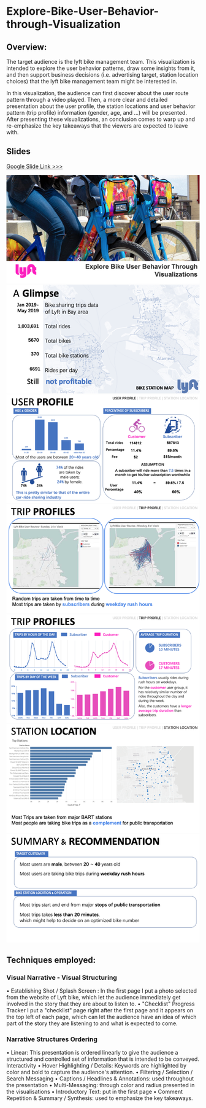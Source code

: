 # Explore-Bike-User-Behavior-through-Visualization

## Overview:
The target audience is the lyft bike management team.
This visualization is intended to explore the user behavior patterns, draw some insights from it, and then support business decisions (i.e. advertising target, station location choices) that the lyft bike management team might be interested in.

In this visualization, the audience can first discover about the user route pattern through a video played. Then, a more clear and detailed presentation about the user profile, the station locations and user behavior pattern (trip profile) information (gender, age, and ...) will be presented. After presenting these visualizations, an conclusion comes to warp up and re-emphasize the key takeaways that the viewers are expected to leave with. 

## Slides
[Google Slide Link >>>](https://docs.google.com/presentation/d/1UAKWnpwJTZLgL8yOhoF2A6--zn3kOHTT9NO61idijaY/edit?usp=sharing)

![1](Slide1.png)
![2](Slide2.png)
![3](Slide3.png)
![4](Slide4.png)
![5](Slide5.png)
![6](Slide6.png)
![7](Slide7.png)

## Techniques employed:

### Visual Narrative - Visual Structuring
• Establishing Shot / Splash Screen : In the first page I put a photo selected from the
website of Lyft bike, which let the audience immediately get involved in the story
that they are about to listen to.
• "Checklist" Progress Tracker I put a "checklist" page right after the first page and it
appears on the top left of each page, which can let the audience have an idea of which part of the story they are listening to and what is expected to come.

### Narrative Structures Ordering
• Linear: This presentation is ordered linearly to give the audience a structured and
controlled set of information that is intended to be conveyed. Interactivity
• Hover Highlighting / Details: Keywords are highlighted by color and bold to capture the audience's attention.
• Filtering / Selection / Search Messaging
• Captions / Headlines & Annotations: used throughout the presentation
• Multi-Messaging: through color and radius presented in the visualisations
• Introductory Text: put in the first page
• Comment Repetition & Summary / Synthesis: used to emphasize the key takeaways.


